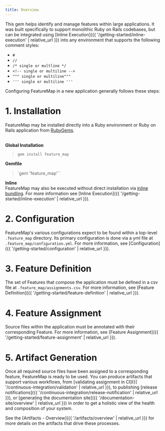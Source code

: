 ```yaml
---
title: Overview
---
```

<!-- @feature Documentation Content -->

This gem helps identify and manage features within large applications.  It was built specifically to support monolithic Ruby on Rails codebases, but can be integrated using [Inline Execution]({{ '/getting-started/inline-execution' | relative_url }}) into any environment that supports the following comment styles:
  - `#`
  - `//`
  - `/* single or multline */`
  - `<!-- single or multiline -->`
  - `""" single or multiline"""`
  - `''' single or multiline '''`

Configuring FeatureMap in a new application generally follows these steps:

# 1. Installation
FeatureMap may be installed directly into a Ruby environment or Ruby on Rails application from [RubyGems](https://rubygems.org/gems/feature_map).

\
**Global Installation**
> `gem install feature_map`

**Gemfile**
> `gem 'feature_map'``

**Inline**\
FeatureMap may also be executed without direct installation via [inline bundling](https://bundler.io/guides/bundler_in_a_single_file_ruby_script.html).  For more information see [Inline Execution]({{ '/getting-started/inline-execution' | relative_url }}).

# 2. Configuration
FeatureMap's various configurations expect to be found within a top-level `.feature_map` directory.  Its primary configuration is done via a yml file at `.feature_map/configuration.yml`.  For more information, see [Configuration]({{ '/getting-started/configuration' | relative_url }}).

# 3. Feature Definition
The set of Features that compose the application must be defined in a csv file at `.feature_map/assignments.csv`.  For more information, see [Feature Definition]({{ '/getting-started/feature-definition' | relative_url }}).

# 4. Feature Assignment
Source files within the application must be annotated with their corresponding Feature.  For more information, see [Feature Assignment]({{ '/getting-started/feature-assignment' | relative_url }}).

# 5. Artifact Generation
Once all required source files have been assigned to a corresponding feature, FeatureMap is ready to be used.  You can produce artifacts that support various workflows, from [validating assignment in CI]({{ '/continuous-integration/validation' | relative_url }}), to publishing [release notifications]({{ '/continuous-integration/release-notification' | relative_url }}), or [generating the documentation site]({{ '/documentation-site/overview' | relative_url }}) in order to get a holistic view of the health and composition of your system.

See the [Artifacts - Overview]({{ '/artifacts/overview' | relative_url }}) for more details on the artifacts that drive these processes.
